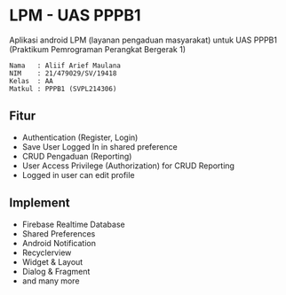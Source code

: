 # LPM - UAS PPPB1

Aplikasi android LPM (layanan pengaduan masyarakat) untuk UAS PPPB1 (Praktikum Pemrograman Perangkat Bergerak 1)

```
Nama   : Aliif Arief Maulana
NIM    : 21/479029/SV/19418
Kelas  : AA
Matkul : PPPB1 (SVPL214306)
```

## Fitur

- Authentication (Register, Login)
- Save User Logged In in shared preference
- CRUD Pengaduan (Reporting)
- User Access Privilege (Authorization) for CRUD Reporting
- Logged in user can edit profile

## Implement

- Firebase Realtime Database
- Shared Preferences
- Android Notification
- Recyclerview
- Widget & Layout
- Dialog & Fragment
- and many more
